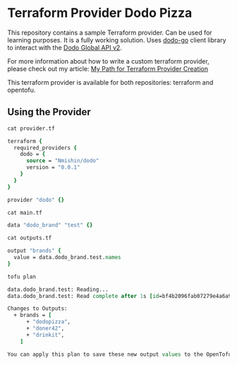 Terraform Provider Dodo Pizza
=============================

This repository contains a sample Terraform provider. Can be used for learning purposes.
It is a fully working solution. Uses [dodo-go](https://github.com/Nmishin/dodo-go) client library to interact with the [Dodo Global API v2](https://globalapi.dodopizza.com/api/index.html?urls.primaryName=Dodo%20Global%20API%20v2).

For more information about how to write a custom terraform provider, please check out my article:
[My Path for Terraform Provider Creation](https://hackernoon.com/my-path-for-terraform-provider-creation)

This terraform provider is available for both repositories: terraform and opentofu.

Using the Provider
------------------
```tcl
cat provider.tf

terraform {
  required_providers {
    dodo = {
      source = "Nmishin/dodo"
      version = "0.0.1"
    }
  }
}

provider "dodo" {}
```

```tcl
cat main.tf

data "dodo_brand" "test" {}
```

```tcl
cat outputs.tf

output "brands" {
  value = data.dodo_brand.test.names
}
```

```tcl
tofu plan

data.dodo_brand.test: Reading...
data.dodo_brand.test: Read complete after 1s [id=bf4b2096fab07279e4a6a9db5fb704b5]

Changes to Outputs:
  + brands = [
      + "dodopizza",
      + "doner42",
      + "drinkit",
    ]

You can apply this plan to save these new output values to the OpenTofu state, without changing any real infrastructure.
```

